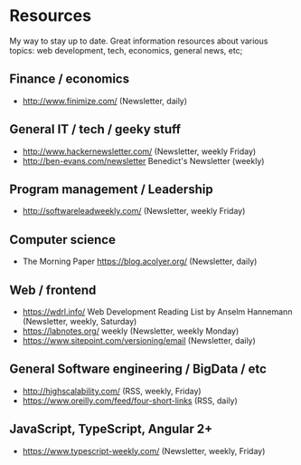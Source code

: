 # Resources

My way to stay up to date. Great information resources about various topics: web development, tech, economics, general news, etc;

## Finance / economics

- http://www.finimize.com/ (Newsletter, daily)

## General IT / tech / geeky stuff

- http://www.hackernewsletter.com/ (Newsletter, weekly Friday)
- http://ben-evans.com/newsletter Benedict's Newsletter (weekly)

## Program management / Leadership

- http://softwareleadweekly.com/ (Newsletter, weekly Friday)

## Computer science

- The Morning Paper https://blog.acolyer.org/ (Newsletter, daily)

## Web / frontend

- https://wdrl.info/ Web Development Reading List by Anselm Hannemann (Newsletter, weekly, Saturday)
- https://labnotes.org/ weekly (Newsletter, weekly Monday)
- https://www.sitepoint.com/versioning/email (Newsletter, daily)

## General Software engineering / BigData / etc

- http://highscalability.com/ (RSS, weekly, Friday)
- https://www.oreilly.com/feed/four-short-links (RSS, daily)

## JavaScript, TypeScript, Angular 2+

- https://www.typescript-weekly.com/ (Newsletter, weekly, Friday)